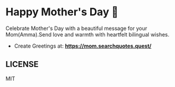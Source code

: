 # Happy Mother's Day 💐  

Celebrate Mother's Day with a beautiful message for your Mom(Amma).Send love and warmth with heartfelt bilingual wishes.  

- Create Greetings at: **<https://mom.searchquotes.quest/>**  

## LICENSE

MIT
